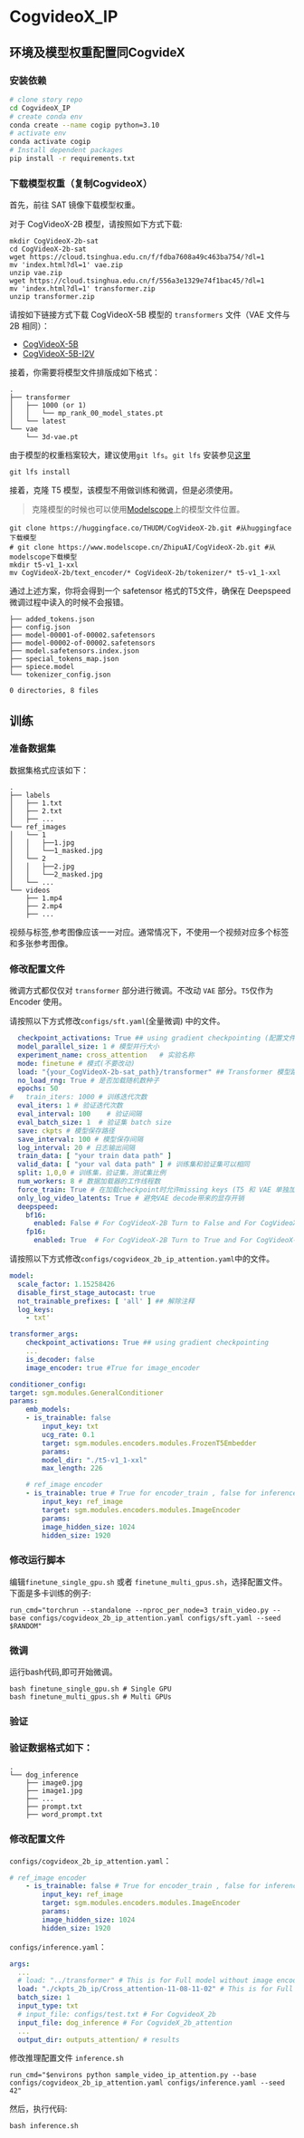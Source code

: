 # CogvideoX_IP

## 环境及模型权重配置同CogvideX
### 安装依赖
```bash
# clone story repo
cd CogvideoX_IP
# create conda env
conda create --name cogip python=3.10
# activate env
conda activate cogip
# Install dependent packages
pip install -r requirements.txt
```
### 下载模型权重（复制CogvideoX）
首先，前往 SAT 镜像下载模型权重。

对于 CogVideoX-2B 模型，请按照如下方式下载:

```shell
mkdir CogVideoX-2b-sat
cd CogVideoX-2b-sat
wget https://cloud.tsinghua.edu.cn/f/fdba7608a49c463ba754/?dl=1
mv 'index.html?dl=1' vae.zip
unzip vae.zip
wget https://cloud.tsinghua.edu.cn/f/556a3e1329e74f1bac45/?dl=1
mv 'index.html?dl=1' transformer.zip
unzip transformer.zip
```

请按如下链接方式下载 CogVideoX-5B 模型的 `transformers` 文件（VAE 文件与 2B 相同）：

+ [CogVideoX-5B](https://cloud.tsinghua.edu.cn/d/fcef5b3904294a6885e5/?p=%2F&mode=list)
+ [CogVideoX-5B-I2V](https://cloud.tsinghua.edu.cn/d/5cc62a2d6e7d45c0a2f6/?p=%2F1&mode=list)

接着，你需要将模型文件排版成如下格式：

```
.
├── transformer
│   ├── 1000 (or 1)
│   │   └── mp_rank_00_model_states.pt
│   └── latest
└── vae
    └── 3d-vae.pt
```

由于模型的权重档案较大，建议使用`git lfs`。`git lfs`
安装参见[这里](https://github.com/git-lfs/git-lfs?tab=readme-ov-file#installing)

```shell
git lfs install
```

接着，克隆 T5 模型，该模型不用做训练和微调，但是必须使用。
> 克隆模型的时候也可以使用[Modelscope](https://modelscope.cn/models/ZhipuAI/CogVideoX-2b)上的模型文件位置。

```shell
git clone https://huggingface.co/THUDM/CogVideoX-2b.git #从huggingface下载模型
# git clone https://www.modelscope.cn/ZhipuAI/CogVideoX-2b.git #从modelscope下载模型
mkdir t5-v1_1-xxl
mv CogVideoX-2b/text_encoder/* CogVideoX-2b/tokenizer/* t5-v1_1-xxl
```

通过上述方案，你将会得到一个 safetensor 格式的T5文件，确保在 Deepspeed微调过程中读入的时候不会报错。

```
├── added_tokens.json
├── config.json
├── model-00001-of-00002.safetensors
├── model-00002-of-00002.safetensors
├── model.safetensors.index.json
├── special_tokens_map.json
├── spiece.model
└── tokenizer_config.json

0 directories, 8 files
```

## 训练
### 准备数据集

数据集格式应该如下：

```
.
├── labels
│   ├── 1.txt
│   ├── 2.txt
│   ├── ...
└── ref_images
│   └── 1
│   │   ├──1.jpg
│   │   └──1_masked.jpg
│   └── 2
│   │   ├──2.jpg
│   │   └──2_masked.jpg
│   └── ...  
└── videos
    ├── 1.mp4
    ├── 2.mp4
    ├── ...  
```

视频与标签,参考图像应该一一对应。通常情况下，不使用一个视频对应多个标签和多张参考图像。

### 修改配置文件
微调方式都仅仅对 `transformer` 部分进行微调。不改动 `VAE` 部分。`T5`仅作为Encoder 使用。

请按照以下方式修改`configs/sft.yaml`(全量微调) 中的文件。

```yaml
  checkpoint_activations: True ## using gradient checkpointing (配置文件中的两个checkpoint_activations都需要设置为True)
  model_parallel_size: 1 # 模型并行大小
  experiment_name: cross_attention   # 实验名称
  mode: finetune # 模式(不要改动)
  load: "{your_CogVideoX-2b-sat_path}/transformer" ## Transformer 模型路径
  no_load_rng: True # 是否加载随机数种子
  epochs: 50 
#   train_iters: 1000 # 训练迭代次数
  eval_iters: 1 # 验证迭代次数
  eval_interval: 100    # 验证间隔
  eval_batch_size: 1  # 验证集 batch size
  save: ckpts # 模型保存路径 
  save_interval: 100 # 模型保存间隔
  log_interval: 20 # 日志输出间隔
  train_data: [ "your train data path" ]
  valid_data: [ "your val data path" ] # 训练集和验证集可以相同
  split: 1,0,0 # 训练集，验证集，测试集比例
  num_workers: 8 # 数据加载器的工作线程数
  force_train: True # 在加载checkpoint时允许missing keys (T5 和 VAE 单独加载)
  only_log_video_latents: True # 避免VAE decode带来的显存开销
  deepspeed:
    bf16:
      enabled: False # For CogVideoX-2B Turn to False and For CogVideoX-5B Turn to True
    fp16:
      enabled: True  # For CogVideoX-2B Turn to True and For CogVideoX-5B Turn to False
```

请按照以下方式修改`configs/cogvideox_2b_ip_attention.yaml`中的文件。

```yaml
model:
  scale_factor: 1.15258426
  disable_first_stage_autocast: true
  not_trainable_prefixes: [ 'all' ] ## 解除注释
  log_keys:
    - txt'

transformer_args:
    checkpoint_activations: True ## using gradient checkpointing
    ...
    is_decoder: false
    image_encoder: true #True for image_encoder

conditioner_config:
target: sgm.modules.GeneralConditioner
params:
    emb_models:
    - is_trainable: false 
        input_key: txt
        ucg_rate: 0.1
        target: sgm.modules.encoders.modules.FrozenT5Embedder
        params:
        model_dir: "./t5-v1_1-xxl"
        max_length: 226

    # ref_image encoder
    - is_trainable: true # True for encoder_train , false for inference
        input_key: ref_image
        target: sgm.modules.encoders.modules.ImageEncoder
        params:
        image_hidden_size: 1024
        hidden_size: 1920

```

### 修改运行脚本

编辑`finetune_single_gpu.sh` 或者 `finetune_multi_gpus.sh`，选择配置文件。下面是多卡训练的例子:

```
run_cmd="torchrun --standalone --nproc_per_node=3 train_video.py --base configs/cogvideox_2b_ip_attention.yaml configs/sft.yaml --seed $RANDOM"
```
### 微调

运行bash代码,即可开始微调。

```shell
bash finetune_single_gpu.sh # Single GPU
bash finetune_multi_gpus.sh # Multi GPUs
```

### 验证

### 验证数据格式如下：
```
.
└── dog_inference
    ├── image0.jpg
    ├── image1.jpg
    ├── ... 
    ├── prompt.txt 
    ├── word_prompt.txt
```
### 修改配置文件
`configs/cogvideox_2b_ip_attention.yaml`：
```yaml
# ref_image encoder
    - is_trainable: false # True for encoder_train , false for inference
        input_key: ref_image
        target: sgm.modules.encoders.modules.ImageEncoder
        params:
        image_hidden_size: 1024
        hidden_size: 1920
```
`configs/inference.yaml`：

```yaml
args:
  ...
  # load: "../transformer" # This is for Full model without image encoder
  load: "./ckpts_2b_ip/Cross_attention-11-08-11-02" # This is for Full model with image encoder
  batch_size: 1
  input_type: txt
  # input_file: configs/test.txt # For CogvideoX_2b
  input_file: dog_inference # For CogvideX_2b_attention
  ...
  output_dir: outputs_attention/ # results
```

修改推理配置文件 `inference.sh`

```
run_cmd="$environs python sample_video_ip_attention.py --base configs/cogvideox_2b_ip_attention.yaml configs/inference.yaml --seed 42"
```

然后，执行代码:

```
bash inference.sh 
```